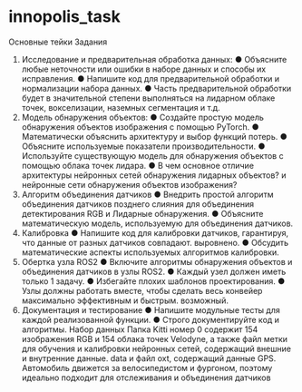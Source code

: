 # innopolis_task
Основные тейки 
Задания
1. Исследование и предварительная обработка данных:
● Объясните любые неточности или ошибки в наборе данных и способы их исправления.
● Напишите код для предварительной обработки и нормализации набора данных.
● Часть предварительной обработки будет в значительной степени выполняться на лидарном облаке точек, вокселизации, наземных
сегментация и т.д.
2. Модель обнаружения объектов:
● Создайте простую модель обнаружения объектов изображения с помощью PyTorch.
● Математически объяснить архитектуру и выбор функций потерь.
● Объясните используемые показатели производительности.
● Используйте существующую модель для обнаружения объектов с помощью облака точек лидара.
● В чем основное отличие архитектуры нейронных сетей обнаружения лидарных объектов?
и нейронные сети обнаружения объектов изображения?
3. Алгоритм объединения датчиков
● Внедрить простой алгоритм объединения датчиков позднего слияния для объединения детектирования RGB и
Лидарные обнаружения.
● Объясните математическую модель, используемую для объединения датчиков.
4. Калибровка
● Напишите код для калибровки датчиков, гарантируя, что данные от разных датчиков совпадают.
выровнено.
● Обсудить математические аспекты используемых алгоритмов калибровки.
5. Обертка узла ROS2
● Включите алгоритмы обнаружения объектов и объединения датчиков в узлы ROS2.
● Каждый узел должен иметь только 1 задачу.
● Избегайте плохих шаблонов проектирования.
● Узлы должны работать вместе, чтобы сделать весь конвейер максимально эффективным и быстрым.
возможный.
6. Документация и тестирование
● Напишите модульные тесты для каждой реализованной функции.
● Строго документируйте код и алгоритмы.
Набор данных
Папка Kitti номер 0 содержит 154 изображения RGB и 154 облака точек Velodyne, а также
файл метки для обучения и калибровки нейронных сетей, содержащий внешние и внутренние данные.
data и файл oxt, содержащий данные GPS. Автомобиль движется за велосипедистом и фургоном, поэтому
идеально подходит для отслеживания и объединения датчиков
